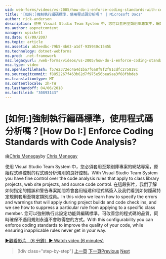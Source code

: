 ```yaml
---
uid: web-forms/videos/vs-2005/how-do-i-enforce-coding-standards-with-code-analysis
title: '[如何:]強制執行編碼標準，使用程式碼分析嗎？ | Microsoft Docs'
author: rick-anderson
description: 使用 Visual Studio Team System 中，您可以套用至類別庫專案中，網站專案和來源的程式碼的程式碼分析規則的良好控制...
ms.author: aspnetcontent
manager: wpickett
ms.date: 07/09/2007
ms.topic: article
ms.assetid: ab2eedbc-79b5-4b63-a1df-935940c1545b
ms.technology: dotnet-webforms
ms.prod: .net-framework
msc.legacyurl: /web-forms/videos/vs-2005/how-do-i-enforce-coding-standards-with-code-analysis
msc.type: video
ms.openlocfilehash: f57e2372ec4a4d1ba7f6a8f9f2f81cdfc275819c
ms.sourcegitcommit: f8852267f463b62d7f975e56bea9aa3f68fbbdeb
ms.translationtype: MT
ms.contentlocale: zh-TW
ms.lasthandoff: 04/06/2018
ms.locfileid: "30893143"
---
```

<a name="how-do-i-enforce-coding-standards-with-code-analysis"></a><span data-ttu-id="3e765-104">[如何:]強制執行編碼標準，使用程式碼分析嗎？</span><span class="sxs-lookup"><span data-stu-id="3e765-104">[How Do I:] Enforce Coding Standards with Code Analysis?</span></span>
====================
<span data-ttu-id="3e765-105">由[Chris Menegay](https://twitter.com/CMenegay)</span><span class="sxs-lookup"><span data-stu-id="3e765-105">by [Chris Menegay](https://twitter.com/CMenegay)</span></span>

<span data-ttu-id="3e765-106">使用 Visual Studio Team System 中，您必須套用至類別庫專案的網站專案，原始程式碼控制的程式碼分析規則的良好控制。</span><span class="sxs-lookup"><span data-stu-id="3e765-106">With Visual Studio Team System you have fine control over the code analysis rules that apply to class library projects, web site projects, and source code control.</span></span> <span data-ttu-id="3e765-107">在這段影片，我們了解如何指定的錯誤和警告專案期間將會套用組建和程式碼簽入及我們看到如何隱藏特定規則套用至特定類別成員。</span><span class="sxs-lookup"><span data-stu-id="3e765-107">In this video we learn how to specify the errors and warnings that will apply during project builds and code check ins, and we see how to suppress a particular rule from applying to a specific class member.</span></span> <span data-ttu-id="3e765-108">您可以強制執行此設定功能與編碼標準，可改善您的程式碼的品質，同時確保不適用規則永遠不會取得您的方式。</span><span class="sxs-lookup"><span data-stu-id="3e765-108">With this configurability you can enforce coding standards to improve the quality of your code, while ensuring inapplicable rules never get in your way.</span></span>

[<span data-ttu-id="3e765-109">&#9654;觀看影片 （6 分鐘）</span><span class="sxs-lookup"><span data-stu-id="3e765-109">&#9654; Watch video (6 minutes)</span></span>](https://channel9.msdn.com/Blogs/ASP-NET-Site-Videos/how-do-i-enforce-coding-standards-with-code-analysis)

> [!div class="step-by-step"]
> <span data-ttu-id="3e765-110">[上一頁](how-do-i-set-up-distributed-load-testing-for-high-volume-tests.md)
> [下一頁](how-do-i-use-generic-tests.md)</span><span class="sxs-lookup"><span data-stu-id="3e765-110">[Previous](how-do-i-set-up-distributed-load-testing-for-high-volume-tests.md)
[Next](how-do-i-use-generic-tests.md)</span></span>
